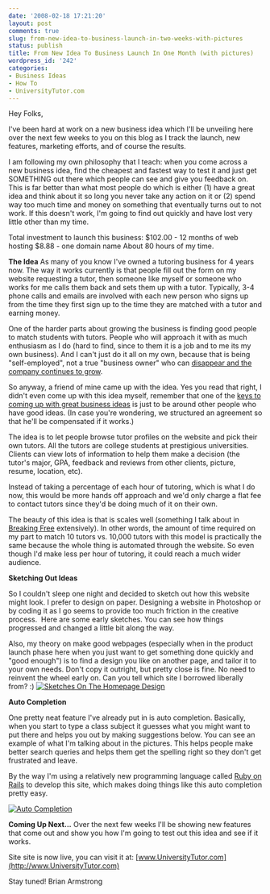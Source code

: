 ```yaml
---
date: '2008-02-18 17:21:20'
layout: post
comments: true
slug: from-new-idea-to-business-launch-in-two-weeks-with-pictures
status: publish
title: From New Idea To Business Launch In One Month (with pictures)
wordpress_id: '242'
categories:
- Business Ideas
- How To
- UniversityTutor.com
---
```


Hey Folks,

I've been hard at work on a new business idea which I'll be unveiling here over the next few weeks to you on this blog as I track the launch, new features, marketing efforts, and of course the results.

I am following my own philosophy that I teach: when you come across a new business idea, find the cheapest and fastest way to test it and just get SOMETHING out there which people can see and give you feedback on.  This is far better than what most people do which is either (1) have a great idea and think about it so long you never take any action on it or (2) spend way too much time and money on something that eventually turns out to not work.  If this doesn't work, I'm going to find out quickly and have lost very little other than my time.

Total investment to launch this business:
$102.00 - 12 months of web hosting
$8.88 - one domain name
About 80 hours of my time.

**The Idea**
As many of you know I've owned a tutoring business for 4 years now.  The way it works currently is that people fill out the form on my website requesting a tutor, then someone like myself or someone who works for me calls them back and sets them up with a tutor.  Typically, 3-4 phone calls and emails are involved with each new person who signs up from the time they first sign up to the time they are matched with a tutor and earning money.

One of the harder parts about growing the business is finding good people to match students with tutors.  People who will approach it with as much enthusiasm as I do (hard to find, since to them it is a job and to me its my own business).  And I can't just do it all on my own, because that is being "self-employed", not a true "business owner" who can [disappear and the company continues to grow](http://brianarmstrong.org/posts/how-to-disappear-from-your-job-for-a-year-and-continue-to-earn-money/).

So anyway, a friend of mine came up with the idea.  Yes you read that right, I didn't even come up with this idea myself, remember that one of the [keys to coming up with great business ideas](http://brianarmstrong.org/posts/10-ways-to-come-up-with-a-million-dollar-business-idea/) is just to be around other people who have good ideas.  (In case you're wondering, we structured an agreement so that he'll be compensated if it works.)

The idea is to let people browse tutor profiles on the website and pick their own tutors.  All the tutors are college students at prestigious universities.  Clients can view lots of information to help them make a decision (the tutor's major, GPA, feedback and reviews from other clients, picture, resume, location, etc).

Instead of taking a percentage of each hour of tutoring, which is what I do now, this would be more hands off approach and we'd only charge a flat fee to contact tutors since they'd be doing much of it on their own.

The beauty of this idea is that is scales well (something I talk about in [Breaking Free](http://www.startbreakingfree.com/breaking-free/) extensively).  In other words, the amount of time required on my part to match 10 tutors vs. 10,000 tutors with this model is practically the same because the whole thing is automated through the website.  So even though I'd make less per hour of tutoring, it could reach a much wider audience.

**Sketching Out Ideas**

So I couldn't sleep one night and decided to sketch out how this website might look.  I prefer to design on paper.  Designing a website in Photoshop or by coding it as I go seems to provide too much friction in the creative process.   Here are some early sketches.  You can see how things progressed and changed a little bit along the way.

Also, my theory on make good webpages (especially when in the product launch phase here when you just want to get something done quickly and "good enough") is to find a design you like on another page, and tailor it to your own needs.  Don't copy it outright, but pretty close is fine.  No need to reinvent the wheel early on.  Can you tell which site I borrowed liberally from? :)
[![Sketches On The Homepage Design](http://s3.amazonaws.com/oldbloguploads/2008/02/homepage-layout1.gif)](http://s3.amazonaws.com/oldbloguploads/2008/02/homepage-layout1.gif)

**Auto Completion**

One pretty neat feature I've already put in is auto completion.  Basically, when you start to type a class subject it guesses what you might want to put there and helps you out by making suggestions below.  You can see an example of what I'm talking about in the pictures.  This helps people make better search queries and helps them get the spelling right so they don't get frustrated and leave.

By the way I'm using a relatively new programming language called [Ruby on Rails](http://www.rubyonrails.org) to develop this site, which makes doing things like this auto completion pretty easy.

[![Auto Completion](http://s3.amazonaws.com/oldbloguploads/2008/02/autocompletion1.gif)](http://s3.amazonaws.com/oldbloguploads/2008/02/autocompletion1.gif)

**Coming Up Next...**
Over the next few weeks I'll be showing new features that come out and show you how I'm going to test out this idea and see if it works.

Site site is now live, you can visit it at: [www.UniversityTutor.com](http://www.UniversityTutor.com)

Stay tuned!
Brian Armstrong
